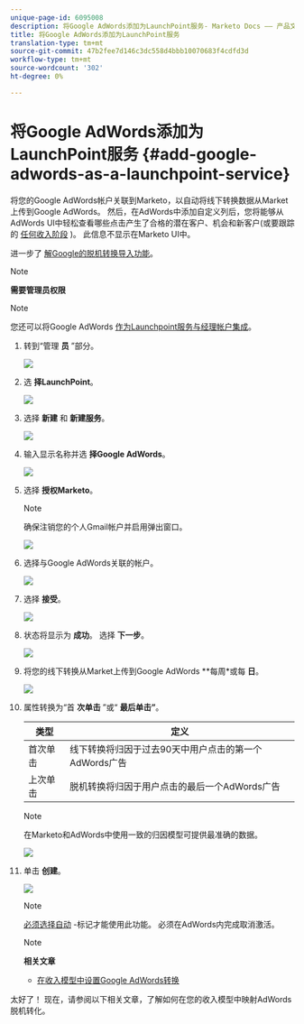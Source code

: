 ```yaml
---
unique-page-id: 6095008
description: 将Google AdWords添加为LaunchPoint服务- Marketo Docs —— 产品文档
title: 将Google AdWords添加为LaunchPoint服务
translation-type: tm+mt
source-git-commit: 47b2fee7d146c3dc558d4bbb10070683f4cdfd3d
workflow-type: tm+mt
source-wordcount: '302'
ht-degree: 0%

---
```



# 将Google AdWords添加为LaunchPoint服务 {#add-google-adwords-as-a-launchpoint-service}

将您的Google AdWords帐户关联到Marketo，以自动将线下转换数据从Market上传到Google AdWords。 然后，在AdWords中添加自定义列后，您将能够从AdWords UI中轻松查看哪些点击产生了合格的潜在客户、机会和新客户(或要跟踪的 [任何收入阶段](https://support.google.com/adwords/answer/3073556) )。 此信息不显示在Marketo UI中。

进一步了 [解Google的脱机转换导入功能](https://support.google.com/adwords/answer/2998031?hl=en)。

>[!NOTE]
>
>**需要管理员权限**

>[!NOTE]
>
>您还可以将Google AdWords [作为Launchpoint服务与经理帐户集成](add-google-adwords-as-a-launchpoint-service-with-a-manager-account.md)。

1. 转到“管理 **员** ”部分。

   ![](assets/login-admin.png)

1. 选 **择LaunchPoint**。

   ![](assets/image2014-12-5-14-3a35-3a27.png)

1. 选择 **新建** 和 **新建服务**。

   ![](assets/image2015-2-23-14-3a54-3a50.png)

1. 输入显示名称并选 **择Google AdWords**。

   ![](assets/new-service-google.png)

1. 选择 **授权Marketo**。

   >[!NOTE]
   >
   >确保注销您的个人Gmail帐户并启用弹出窗口。

   ![](assets/image2015-2-26-20-3a54-3a1.png)

1. 选择与Google AdWords关联的帐户。

   ![](assets/image2015-2-23-15-3a31-3a16.png)

1. 选择 **接受**。

   ![](assets/image2015-2-23-16-3a32-3a45.png)

1. 状态将显示为 **成功**。 选择 **下一步**。

   ![](assets/image2015-2-26-20-3a55-3a21.png)

1. 将您的线下转换从Market上传到Google AdWords **每周*或每 **日**。

   ![](assets/image2015-2-23-16-3a53-3a4.png)

1. 属性转换为“首 **次单击** ”或“ **最后单击”**。

   | 类型 | 定义 |
   |---|---|
   | 首次单击 | 线下转换将归因于过去90天中用户点击的第一个AdWords广告 |
   | 上次单击 | 脱机转换将归因于用户点击的最后一个AdWords广告 |

   >[!NOTE]
   >
   >在Marketo和AdWords中使用一致的归因模型可提供最准确的数据。

   ![](assets/image2015-2-23-16-3a57-3a49.png)

1. 单击 **创建**。

   ![](assets/image2015-2-23-17-3a50-3a9.png)

   >[!NOTE]
   >
   >[必须选择自动](https://support.google.com/adwords/answer/1752125?hl=en) -标记才能使用此功能。 必须在AdWords内完成取消激活。

   >[!NOTE]
   >
   >**相关文章**
   >
   >    
   >    
   >    * [在收入模型中设置Google AdWords转换](../../../product-docs/reporting/revenue-cycle-analytics/revenue-cycle-models/set-google-adwords-conversions-in-the-revenue-model.md)


太好了！ 现在，请参阅以下相关文章，了解如何在您的收入模型中映射AdWords脱机转化。